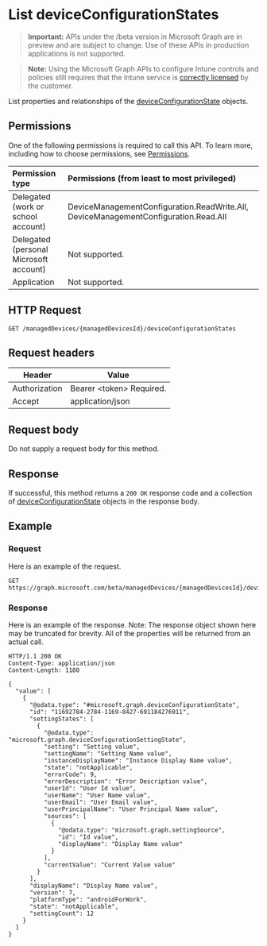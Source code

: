 ﻿# List deviceConfigurationStates

> **Important:** APIs under the /beta version in Microsoft Graph are in preview and are subject to change. Use of these APIs in production applications is not supported.

> **Note:** Using the Microsoft Graph APIs to configure Intune controls and policies still requires that the Intune service is [correctly licensed](https://go.microsoft.com/fwlink/?linkid=839381) by the customer.

List properties and relationships of the [deviceConfigurationState](../resources/intune_deviceconfig_deviceconfigurationstate.md) objects.
## Permissions
One of the following permissions is required to call this API. To learn more, including how to choose permissions, see [Permissions](../../../concepts/permissions_reference.md).

|Permission type      | Permissions (from least to most privileged)              |
|:--------------------|:---------------------------------------------------------|
|Delegated (work or school account) | DeviceManagementConfiguration.ReadWrite.All, DeviceManagementConfiguration.Read.All    |
|Delegated (personal Microsoft account) | Not supported.    |
|Application | Not supported. |

## HTTP Request
<!-- {
  "blockType": "ignored"
}
-->
```http
GET /managedDevices/{managedDevicesId}/deviceConfigurationStates
```

## Request headers
|Header|Value|
|---|---|
|Authorization|Bearer &lt;token&gt; Required.|
|Accept|application/json|

## Request body
Do not supply a request body for this method.

## Response
If successful, this method returns a `200 OK` response code and a collection of [deviceConfigurationState](../resources/intune_deviceconfig_deviceconfigurationstate.md) objects in the response body.

## Example
### Request
Here is an example of the request.
```http
GET https://graph.microsoft.com/beta/managedDevices/{managedDevicesId}/deviceConfigurationStates
```

### Response
Here is an example of the response. Note: The response object shown here may be truncated for brevity. All of the properties will be returned from an actual call.
```http
HTTP/1.1 200 OK
Content-Type: application/json
Content-Length: 1180

{
  "value": [
    {
      "@odata.type": "#microsoft.graph.deviceConfigurationState",
      "id": "11692784-2784-1169-8427-691184276911",
      "settingStates": [
        {
          "@odata.type": "microsoft.graph.deviceConfigurationSettingState",
          "setting": "Setting value",
          "settingName": "Setting Name value",
          "instanceDisplayName": "Instance Display Name value",
          "state": "notApplicable",
          "errorCode": 9,
          "errorDescription": "Error Description value",
          "userId": "User Id value",
          "userName": "User Name value",
          "userEmail": "User Email value",
          "userPrincipalName": "User Principal Name value",
          "sources": [
            {
              "@odata.type": "microsoft.graph.settingSource",
              "id": "Id value",
              "displayName": "Display Name value"
            }
          ],
          "currentValue": "Current Value value"
        }
      ],
      "displayName": "Display Name value",
      "version": 7,
      "platformType": "androidForWork",
      "state": "notApplicable",
      "settingCount": 12
    }
  ]
}
```



